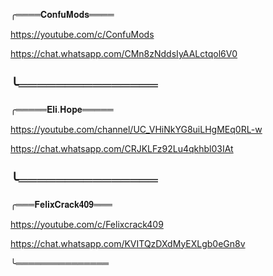 ╭════𝐂𝐨𝐧𝐟𝐮𝐌𝐨𝐝𝐬════

https://youtube.com/c/ConfuMods

https://chat.whatsapp.com/CMn8zNddsIyAALctqol6V0

╰═══════════════
-
╭═════𝐄𝐥𝐢.𝐇𝐨𝐩𝐞═════

https://youtube.com/channel/UC_VHiNkYG8uiLHgMEq0RL-w

https://chat.whatsapp.com/CRJKLFz92Lu4qkhbl03IAt

╰═══════════════
-
╭═══𝐅𝐞𝐥𝐢𝐱𝐂𝐫𝐚𝐜𝐤𝟒𝟎𝟗═══

https://youtube.com/c/Felixcrack409

https://chat.whatsapp.com/KVITQzDXdMyEXLgb0eGn8v

╰═══════════════